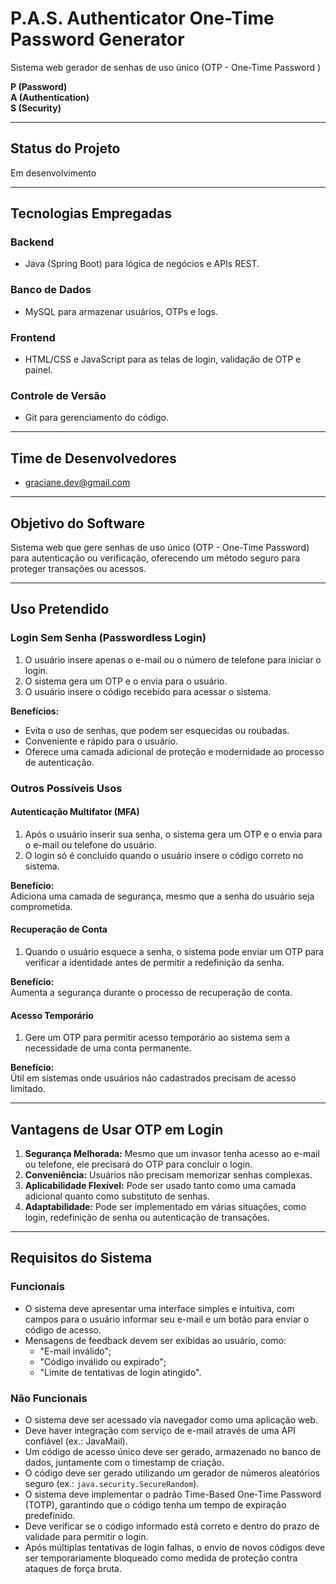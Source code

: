 # P.A.S. Authenticator One-Time Password Generator
Sistema web gerador de senhas de uso único (OTP - One-Time Password ) 

**P (Password)**  
**A (Authentication)**  
**S (Security)**  

---

## Status do Projeto
Em desenvolvimento

---

## Tecnologias Empregadas

### Backend
- Java (Spring Boot) para lógica de negócios e APIs REST.

### Banco de Dados
- MySQL para armazenar usuários, OTPs e logs.

### Frontend
- HTML/CSS e JavaScript para as telas de login, validação de OTP e painel.

### Controle de Versão
- Git para gerenciamento do código.

---

## Time de Desenvolvedores
- graciane.dev@gmail.com

---

## Objetivo do Software
Sistema web que gere senhas de uso único (OTP - One-Time Password) para autenticação ou verificação, oferecendo um método seguro para proteger transações ou acessos.

---

## Uso Pretendido

### Login Sem Senha (Passwordless Login)
1. O usuário insere apenas o e-mail ou o número de telefone para iniciar o login.
2. O sistema gera um OTP e o envia para o usuário.
3. O usuário insere o código recebido para acessar o sistema.

**Benefícios:**
- Evita o uso de senhas, que podem ser esquecidas ou roubadas.
- Conveniente e rápido para o usuário.
- Oferece uma camada adicional de proteção e modernidade ao processo de autenticação.

### Outros Possíveis Usos

#### Autenticação Multifator (MFA)
1. Após o usuário inserir sua senha, o sistema gera um OTP e o envia para o e-mail ou telefone do usuário.
2. O login só é concluído quando o usuário insere o código correto no sistema.

**Benefício:**  
Adiciona uma camada de segurança, mesmo que a senha do usuário seja comprometida.

#### Recuperação de Conta
1. Quando o usuário esquece a senha, o sistema pode enviar um OTP para verificar a identidade antes de permitir a redefinição da senha.

**Benefício:**  
Aumenta a segurança durante o processo de recuperação de conta.

#### Acesso Temporário
1. Gere um OTP para permitir acesso temporário ao sistema sem a necessidade de uma conta permanente.

**Benefício:**  
Útil em sistemas onde usuários não cadastrados precisam de acesso limitado.

---

## Vantagens de Usar OTP em Login
1. **Segurança Melhorada:** Mesmo que um invasor tenha acesso ao e-mail ou telefone, ele precisará do OTP para concluir o login.
2. **Conveniência:** Usuários não precisam memorizar senhas complexas.
3. **Aplicabilidade Flexível:** Pode ser usado tanto como uma camada adicional quanto como substituto de senhas.
4. **Adaptabilidade:** Pode ser implementado em várias situações, como login, redefinição de senha ou autenticação de transações.

---

## Requisitos do Sistema

### Funcionais
- O sistema deve apresentar uma interface simples e intuitiva, com campos para o usuário informar seu e-mail e um botão para enviar o código de acesso.
- Mensagens de feedback devem ser exibidas ao usuário, como:
  - "E-mail inválido";
  - "Código inválido ou expirado";
  - "Limite de tentativas de login atingido".

### Não Funcionais
- O sistema deve ser acessado via navegador como uma aplicação web.
- Deve haver integração com serviço de e-mail através de uma API confiável (ex.: JavaMail).
- Um código de acesso único deve ser gerado, armazenado no banco de dados, juntamente com o timestamp de criação.
- O código deve ser gerado utilizando um gerador de números aleatórios seguro (ex.: `java.security.SecureRandom`).
- O sistema deve implementar o padrão Time-Based One-Time Password (TOTP), garantindo que o código tenha um tempo de expiração predefinido.
- Deve verificar se o código informado está correto e dentro do prazo de validade para permitir o login.
- Após múltiplas tentativas de login falhas, o envio de novos códigos deve ser temporariamente bloqueado como medida de proteção contra ataques de força bruta.

